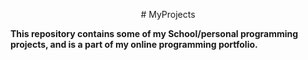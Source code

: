 <p style="text-align: center">
# MyProjects
</p>

**This repository contains some of my School/personal programming projects, and is a part of my online programming portfolio.**
